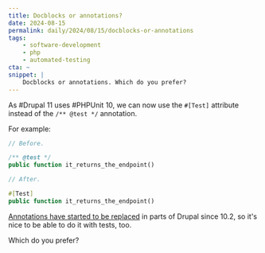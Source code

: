 ```yaml
---
title: Docblocks or annotations?
date: 2024-08-15
permalink: daily/2024/08/15/docblocks-or-annotations
tags:
    - software-development
    - php
    - automated-testing
cta: ~
snippet: |
    Docblocks or annotations. Which do you prefer?
---
```


As #Drupal 11 uses #PHPUnit 10, we can now use the `#[Test]` attribute instead of the `/** @test */` annotation.

For example:

```php
// Before.

/** @test */
public function it_returns_the_endpoint()

// After.

#[Test]
public function it_returns_the_endpoint()
```

[Annotations have started to be replaced][0] in parts of Drupal since 10.2, so it's nice to be able to do it with tests, too.

Which do you prefer?

[0]: {{site.url}}/daily/2024/04/04/php-attributes--coming-soon-to-a-drupal-version-near-you

